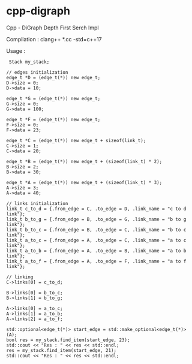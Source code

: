 # cpp-digraph
Cpp - DiGraph Depth First Serch Impl 

Compilation : clang++ *.cc -std=c++17

Usage :

     Stack my_stack;

    // edges initialization
    edge_t *D = (edge_t(*)) new edge_t;
    D->size = 0;
    D->data = 10;

    edge_t *G = (edge_t(*)) new edge_t;
    G->size = 0;
    G->data = 100;

    edge_t *F = (edge_t(*)) new edge_t;
    F->size = 0;
    F->data = 23;

    edge_t *C = (edge_t(*)) new edge_t + sizeof(link_t);
    C->size = 1;
    C->data = 20;

    edge_t *B = (edge_t(*)) new edge_t + (sizeof(link_t) * 2);
    B->size = 2;
    B->data = 30;

    edge_t *A = (edge_t(*)) new edge_t + (sizeof(link_t) * 3);
    A->size = 3;
    A->data = 40;

    // links initialization
    link_t c_to_d = {.from_edge = C, .to_edge = D, .link_name = "c to d link"};
    link_t b_to_g = {.from_edge = B, .to_edge = G, .link_name = "b to g link"};
    link_t b_to_c = {.from_edge = B, .to_edge = C, .link_name = "b to c link"};
    link_t a_to_c = {.from_edge = A, .to_edge = C, .link_name = "a to c link"};
    link_t a_to_b = {.from_edge = A, .to_edge = B, .link_name = "a to b link"};
    link_t a_to_f = {.from_edge = A, .to_edge = F, .link_name = "a to f link"};

    // linking
    C->links[0] = c_to_d;

    B->links[0] = b_to_c;
    B->links[1] = b_to_g;

    A->links[0] = a_to_c;
    A->links[1] = a_to_b;
    A->links[2] = a_to_f;

    std::optional<edge_t(*)> start_edge = std::make_optional<edge_t(*)>(A);
    bool res = my_stack.find_item(start_edge, 23);
    std::cout << "Res : " << res << std::endl;
    res = my_stack.find_item(start_edge, 21);
    std::cout << "Res : " << res << std::endl;
